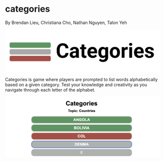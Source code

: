 # categories

By Brendan Lieu, Christiana Cho, Nathan Nguyen, Talon Yeh

![Categories.pdf](Categories.png)

Categories is game where players are prompted to list words alphabetically based on a given category. Test your knowledge and creativity as you navigate through each letter of the alphabet.

![Categories.pdf](Preview.png)
